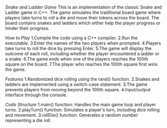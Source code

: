*Snake and Ladder Game*
This is an implementation of the classic Snake and Ladder game in C++. The game simulates the traditional board game where players take turns to roll a die and move their tokens across the board. The board contains snakes and ladders which either help the player progress or hinder their progress.

*How to Play*
1.Compile the code using a C++ compiler.
2.Run the executable.
3.Enter the names of the two players when prompted.
4.Players take turns to roll the dice by pressing Enter.
5.The game will display the outcome of each roll, including whether the player encountered a ladder or a snake.
6.The game ends when one of the players reaches the 100th square on the board.
7.The player who reaches the 100th square first wins the game.

*Features*
1.Randomized dice rolling using the rand() function.
2.Snakes and ladders are implemented using a switch-case statement.
3.The game prevents players from moving beyond the 100th square.
4.Input/output interface through the console.

*Code Structure*
1.main() function: Handles the main game loop and player turns.
2.playTurn() function: Simulates a player's turn, including dice rolling and movement.
3.rollDie() function: Generates a random number representing a die roll.
